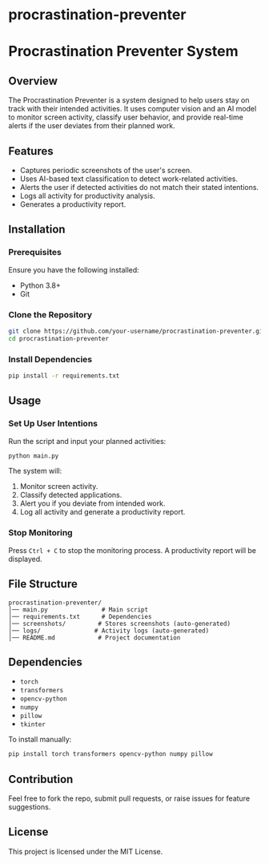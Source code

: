 # procrastination-preventer
# Procrastination Preventer System

## Overview
The Procrastination Preventer is a system designed to help users stay on track with their intended activities. It uses computer vision and an AI model to monitor screen activity, classify user behavior, and provide real-time alerts if the user deviates from their planned work.

## Features
- Captures periodic screenshots of the user's screen.
- Uses AI-based text classification to detect work-related activities.
- Alerts the user if detected activities do not match their stated intentions.
- Logs all activity for productivity analysis.
- Generates a productivity report.

## Installation

### Prerequisites
Ensure you have the following installed:
- Python 3.8+
- Git

### Clone the Repository
```sh
git clone https://github.com/your-username/procrastination-preventer.git
cd procrastination-preventer
```

### Install Dependencies
```sh
pip install -r requirements.txt
```

## Usage

### Set Up User Intentions
Run the script and input your planned activities:
```sh
python main.py
```

The system will:
1. Monitor screen activity.
2. Classify detected applications.
3. Alert you if you deviate from intended work.
4. Log all activity and generate a productivity report.

### Stop Monitoring
Press `Ctrl + C` to stop the monitoring process. A productivity report will be displayed.

## File Structure
```
procrastination-preventer/
│── main.py               # Main script
│── requirements.txt      # Dependencies
│── screenshots/         # Stores screenshots (auto-generated)
│── logs/               # Activity logs (auto-generated)
│── README.md            # Project documentation
```

## Dependencies
- `torch`
- `transformers`
- `opencv-python`
- `numpy`
- `pillow`
- `tkinter`

To install manually:
```sh
pip install torch transformers opencv-python numpy pillow
```

## Contribution
Feel free to fork the repo, submit pull requests, or raise issues for feature suggestions.

## License
This project is licensed under the MIT License.

